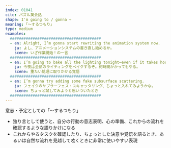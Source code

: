 ```yaml
---
index: 01041
cite: パズル英会話
shape: I'm going to / gonna ~
meaning: ｢〜するつもり」
type: medium
examples:
  ########################################
  - en: Alright, I’m gonna start rewriting the animation system now.
    ja: よし、アニメーションシステムの書き直し始めるか。
    scene: いざ作業開始！の一言
  ########################################
  - en: I’m going to bake all the lighting tonight—even if it takes hours.
    ja: 今夜は全部のライティングをベイクするぞ。何時間かかってもやる。
    scene: 重たい処理に取りかかる覚悟
  ########################################
  - en: I’m gonna try adding some fake subsurface scattering.
    ja: フェイクのサブサーフェス・スキャッタリング、ちょっと入れてみようかな。
    scene: ちょっと試してみようと思いついたとき
  ########################################
---
```


意志・予定としての「〜するつもり」

- 独り言として使うと、自分の行動の意志表明、心の準備、これからの流れを確認するような語りかけになる
- これからやるタスクを確認したり、ちょっとした決意や覚悟を語るとき、あるいは自然な流れを見越して呟くときに非常に使いやすい表現

